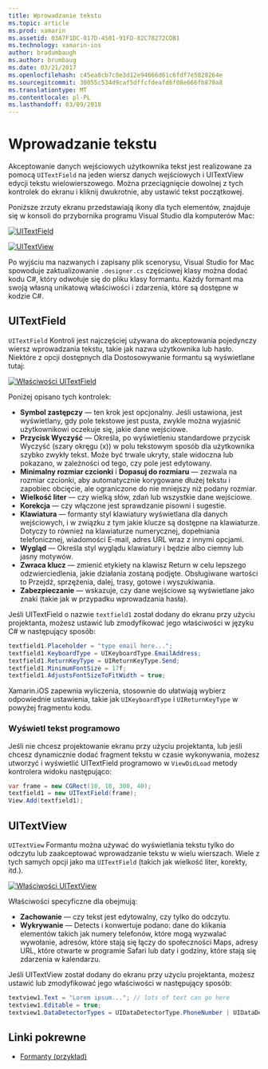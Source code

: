 ```yaml
---
title: Wprowadzanie tekstu
ms.topic: article
ms.prod: xamarin
ms.assetid: 03A7F1DC-017D-4501-91FD-82C78272CDB1
ms.technology: xamarin-ios
author: bradumbaugh
ms.author: brumbaug
ms.date: 03/21/2017
ms.openlocfilehash: c45ea8cb7c0e3d12e94666d61c6fdf7e5828264e
ms.sourcegitcommit: 30055c534d9caf5dffcfdeafd6f08e666fb870a8
ms.translationtype: MT
ms.contentlocale: pl-PL
ms.lasthandoff: 03/09/2018
---
```

# <a name="text-input"></a>Wprowadzanie tekstu

Akceptowanie danych wejściowych użytkownika tekst jest realizowane za pomocą `UITextField` na jeden wiersz danych wejściowych i UITextView edycji tekstu wielowierszowego. Można przeciągnięcie dowolnej z tych kontrolek do ekranu i kliknij dwukrotnie, aby ustawić tekst początkowej.

Poniższe zrzuty ekranu przedstawiają ikony dla tych elementów, znajduje się w konsoli do przybornika programu Visual Studio dla komputerów Mac:

 [![](text-input-images/image11a.png "UITextField")](text-input-images/image11a.png#lightbox)

 [![](text-input-images/image13a.png "UITextView")](text-input-images/image13a.png#lightbox)

Po wyjściu ma nazwanych i zapisany plik scenorysu, Visual Studio for Mac spowoduje zaktualizowanie `.designer.cs` częściowej klasy można dodać kodu C#, który odwołuje się do pliku klasy formantu. Każdy formant ma swoją własną unikatową właściwości i zdarzenia, które są dostępne w kodzie C#.

 <a name="UITextField" />


## <a name="uitextfield"></a>UITextField

`UITextField` Kontroli jest najczęściej używana do akceptowania pojedynczy wiersz wprowadzania tekstu, takie jak nazwa użytkownika lub hasło. Niektóre z opcji dostępnych dla Dostosowywanie formantu są wyświetlane tutaj:

 [![](text-input-images/image15a.png "Właściwości UITextField")](text-input-images/image15a.png#lightbox)

Poniżej opisano tych kontrolek:

-  **Symbol zastępczy** — ten krok jest opcjonalny. Jeśli ustawiona, jest wyświetlany, gdy pole tekstowe jest pusta, zwykle można wyjaśnić użytkownikowi oczekuje się, jakie dane wejściowe.
-  **Przycisk Wyczyść** — Określa, po wyświetleniu standardowe przycisk Wyczyść (szary okręgu (x)) w polu tekstowym sposób dla użytkownika szybko zwykły tekst. Może być trwale ukryty, stale widoczna lub pokazano, w zależności od tego, czy pole jest edytowany.
-  **Minimalny rozmiar czcionki** i **Dopasuj do rozmiaru** — zezwala na rozmiar czcionki, aby automatycznie korygowane dłużej tekstu i zapobiec obcięcie, ale ograniczone do nie mniejszy niż podany rozmiar.
-  **Wielkość liter** — czy wielką słów, zdań lub wszystkie dane wejściowe.
-  **Korekcja** — czy włączone jest sprawdzanie pisowni i sugestie.
-  **Klawiatura** — formanty styl klawiatury wyświetlana dla danych wejściowych, i w związku z tym jakie klucze są dostępne na klawiaturze. Dotyczy to również na klawiaturze numerycznej, dopełniania telefonicznej, wiadomości E-mail, adres URL wraz z innymi opcjami.
-  **Wygląd** — Określa styl wyglądu klawiatury i będzie albo ciemny lub jasny motywów.
-  **Zwraca klucz** — zmienić etykiety na klawisz Return w celu lepszego odzwierciedlenia, jakie działania zostaną podjęte. Obsługiwane wartości to Przejdź, sprzężenia, dalej, trasy, gotowe i wyszukiwania.
-  **Zabezpieczanie** — wskazuje, czy dane wejściowe są wyświetlane jako znaki (takie jak w przypadku wprowadzania hasła).


Jeśli UITextField o nazwie `textfield1` został dodany do ekranu przy użyciu projektanta, możesz ustawić lub zmodyfikować jego właściwości w języku C# w następujący sposób:

```csharp
textfield1.Placeholder = "type email here...";
textfield1.KeyboardType = UIKeyboardType.EmailAddress;
textfield1.ReturnKeyType = UIReturnKeyType.Send;
textfield1.MinimumFontSize = 17f;
textfield1.AdjustsFontSizeToFitWidth = true;
```

Xamarin.iOS zapewnia wyliczenia, stosownie do ułatwiają wybierz odpowiednie ustawienia, takie jak `UIKeyboardType` i `UIReturnKeyType` w powyżej fragmentu kodu.

### <a name="display-text-programmatically"></a>Wyświetl tekst programowo

Jeśli nie chcesz projektowanie ekranu przy użyciu projektanta, lub jeśli chcesz dynamicznie dodać fragment tekstu w czasie wykonywania, możesz utworzyć i wyświetlić UITextField programowo w `ViewDidLoad` metody kontrolera widoku następująco:

```csharp
var frame = new CGRect(10, 10, 300, 40);
textfield1 = new UITextField(frame);
View.Add(textfield1);
```

 <a name="UITextView" />


## <a name="uitextview"></a>UITextView

`UITextView` Formantu można używać do wyświetlania tekstu tylko do odczytu lub zaakceptować wprowadzanie tekstu w wielu wierszach. Wiele z tych samych opcji jako ma `UITextField` (takich jak wielkość liter, korekty, itd.).

 [![](text-input-images/image16a.png "Właściwości UITextView")](text-input-images/image16a.png#lightbox)

Właściwości specyficzne dla obejmują:

-  **Zachowanie** — czy tekst jest edytowalny, czy tylko do odczytu.
-  **Wykrywanie** — Detects i konwertuje podano: dane do klikania elementów takich jak numery telefonów, które mogą wyzwalać wywołanie, adresów, które stają się łączy do społeczności Maps, adresy URL, które otwarte w programie Safari lub daty i godziny, które stają się zdarzenia w kalendarzu.


Jeśli UITextView został dodany do ekranu przy użyciu projektanta, możesz ustawić lub zmodyfikować jego właściwości w następujący sposób:

```csharp
textview1.Text = "Lorem ipsum..."; // lots of text can go here
textview1.Editable = true;
textview1.DataDetectorTypes = UIDataDetectorType.PhoneNumber | UIDataDetectorType.Link;
```



## <a name="related-links"></a>Linki pokrewne

- [Formanty (przykład)](https://developer.xamarin.com/samples/Controls/)
